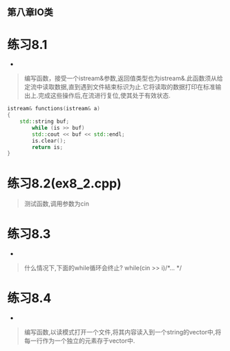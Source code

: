 ## 第八章IO类

# 练习8.1
-
>编写函数，接受一个istream&参数,返回值类型也为istream&.此函数须从给定流中读取数据,直到遇到文件結束标识为止.它将读取的数据打印在标准输出上.完成这些操作后,在流进行复位,使其处于有效状态.

```cpp
istream& functions(istream& a)
{
	std::string buf;
    	while (is >> buf)
        std::cout << buf << std::endl;
    	is.clear();
    	return is;
}
```	

# 练习8.2(ex8_2.cpp)

>测试函数,调用参数为cin

# 练习8.3
-
>什么情况下,下面的while循环会终止? while(cin >> i)/*... */

# 练习8.4
-
>编写函数,以读模式打开一个文件,将其内容读入到一个string的vector中,将每一行作为一个独立的元素存于vector中.





